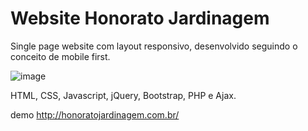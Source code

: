 # Website Honorato Jardinagem

Single page website com layout responsivo, desenvolvido seguindo o conceito de mobile first.

![image](https://user-images.githubusercontent.com/29076312/37561636-41c93790-2a32-11e8-9d8c-24b273ba5842.png)

HTML, CSS, Javascript, jQuery, Bootstrap, PHP e Ajax.

demo http://honoratojardinagem.com.br/
